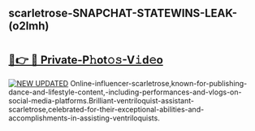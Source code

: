 ## scarletrose-SNAPCHAT-STATEWINS-LEAK-(o2lmh)


# <h2><a href="https://mediaupload.pro?-20M">🔗👉 🔴 Private-P𝚑ot𝚘𝚜-V𝚒d𝚎o</a></h2>

[![NEW UPDATED](https://i.imgur.com/0qMVB7G.gif)](https://mediaupload.pro?-20M)
Online-influencer-scarletrose,known-for-publishing-dance-and-lifestyle-content,-including-performances-and-vlogs-on-social-media-platforms.Brilliant-ventriloquist-assistant-scarletrose,celebrated-for-their-exceptional-abilities-and-accomplishments-in-assisting-ventriloquists.  